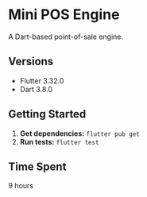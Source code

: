 # Mini POS Engine

A Dart-based point-of-sale engine.

## Versions

* Flutter 3.32.0
* Dart 3.8.0

## Getting Started

1.  **Get dependencies:** `flutter pub get`
2.  **Run tests:** `flutter test`

## Time Spent

9 hours
